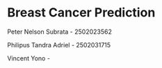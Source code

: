 # Breast Cancer Prediction 

Peter Nelson Subrata - 2502023562

Philipus Tandra Adriel - 2502031715

Vincent Yono - 

